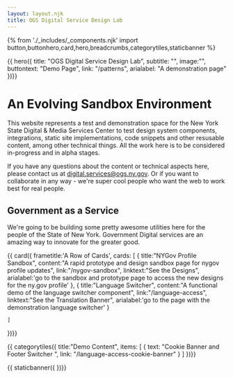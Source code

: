 ```yaml
---
layout: layout.njk
title: OGS Digital Service Design Lab
---
```

{% from './_includes/_components.njk' import button,buttonhero,card,hero,breadcrumbs,categorytiles,staticbanner %} 

{{ hero({ 
    title: "OGS Digital Service Design Lab",
    subtitle: "",
    image:"",
    buttontext: "Demo Page",
    link: "/patterns",
    arialabel: "A demonstration page"
})}}



# An Evolving Sandbox Environment
This website represents a test and demonstration space for the New York State Digital & Media Services Center to test design system components, integrations, static site implementations, code snippets and other resusable content, among other technical things. All the work here is to be considered in-progress and in alpha stages.

If you have any questions about the content or technical aspects here, please contact us at <digital.services@ogs.ny.gov>. Or if you want to collaborate in any way - we're super cool people who want the web to work best for real people.

## Government as a Service
We're going to be building some pretty awesome utilities here for the people of the State of New York. Government Digital services are an amazing way to innovate for the greater good. 

{{ card({ 
    frametitle:'A Row of Cards',
    cards: [
        {
        title:"NYGov Profile Sandbox",
        content:"A rapid prototype and design sandbox page for nygov profile updates",
        link:"/nygov-sandbox",
        linktext:"See the Designs",
        arialabel:'go to the sandbox and prototype page to access the new designs for the ny.gov profile'
        },
        {
        title:"Language Switcher",
        content:"A functional demo of the language switcher component",
        link:"/language-access",
        linktext:"See the Translation Banner",
        arialabel:'go to the page with the demonstration language switcher'
        }
        
        
    ]
    
})}}

{{ categorytiles({ 
    title:"Demo Content",
     items: [
    {
      text: "Cookie Banner and Footer Switcher ",
      link: "/language-access-cookie-banner"
    }
  ]
})}}

{{ staticbanner({ 
})}}